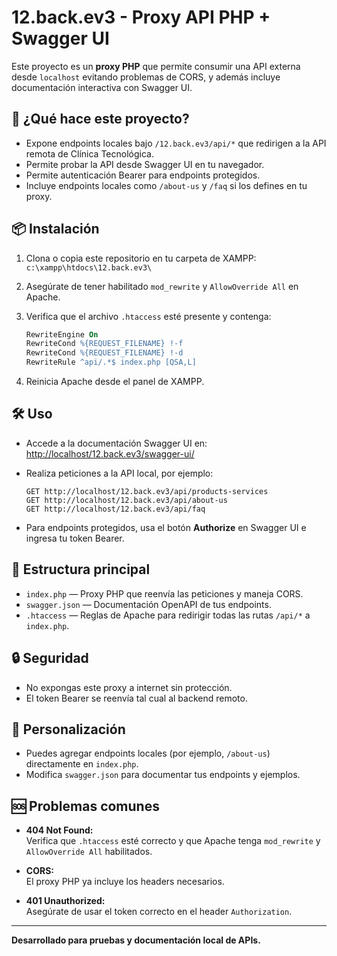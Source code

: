# 12.back.ev3 - Proxy API PHP + Swagger UI

Este proyecto es un **proxy PHP** que permite consumir una API externa desde `localhost` evitando problemas de CORS, y además incluye documentación interactiva con Swagger UI.

## 🚀 ¿Qué hace este proyecto?

- Expone endpoints locales bajo `/12.back.ev3/api/*` que redirigen a la API remota de Clínica Tecnológica.
- Permite probar la API desde Swagger UI en tu navegador.
- Permite autenticación Bearer para endpoints protegidos.
- Incluye endpoints locales como `/about-us` y `/faq` si los defines en tu proxy.

## 📦 Instalación

1. Clona o copia este repositorio en tu carpeta de XAMPP:  
   `c:\xampp\htdocs\12.back.ev3\`

2. Asegúrate de tener habilitado `mod_rewrite` y `AllowOverride All` en Apache.

3. Verifica que el archivo `.htaccess` esté presente y contenga:
    ```apache
    RewriteEngine On
    RewriteCond %{REQUEST_FILENAME} !-f
    RewriteCond %{REQUEST_FILENAME} !-d
    RewriteRule ^api/.*$ index.php [QSA,L]
    ```

4. Reinicia Apache desde el panel de XAMPP.

## 🛠 Uso

- Accede a la documentación Swagger UI en:  
  [http://localhost/12.back.ev3/swagger-ui/](http://localhost/12.back.ev3/swagger-ui/)

- Realiza peticiones a la API local, por ejemplo:  
  ```
  GET http://localhost/12.back.ev3/api/products-services
  GET http://localhost/12.back.ev3/api/about-us
  GET http://localhost/12.back.ev3/api/faq
  ```

- Para endpoints protegidos, usa el botón **Authorize** en Swagger UI e ingresa tu token Bearer.

## 📝 Estructura principal

- `index.php` — Proxy PHP que reenvía las peticiones y maneja CORS.
- `swagger.json` — Documentación OpenAPI de tus endpoints.
- `.htaccess` — Reglas de Apache para redirigir todas las rutas `/api/*` a `index.php`.

## 🔒 Seguridad

- No expongas este proxy a internet sin protección.
- El token Bearer se reenvía tal cual al backend remoto.

## 🧩 Personalización

- Puedes agregar endpoints locales (por ejemplo, `/about-us`) directamente en `index.php`.
- Modifica `swagger.json` para documentar tus endpoints y ejemplos.

## 🆘 Problemas comunes

- **404 Not Found:**  
  Verifica que `.htaccess` esté correcto y que Apache tenga `mod_rewrite` y `AllowOverride All` habilitados.

- **CORS:**  
  El proxy PHP ya incluye los headers necesarios.

- **401 Unauthorized:**  
  Asegúrate de usar el token correcto en el header `Authorization`.

---

**Desarrollado para pruebas y documentación local de APIs.**